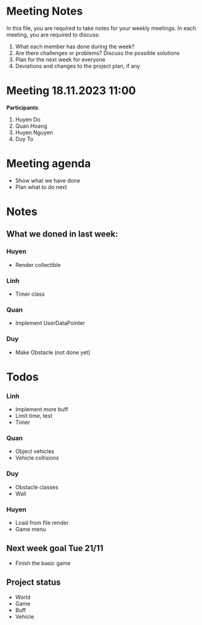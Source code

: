 # Meeting Notes
In this file, you are required to take notes for your weekly meetings. 
In each meeting, you are required to discuss:

1. What each member has done during the week?
2. Are there challenges or problems? Discuss the possible solutions
3. Plan for the next week for everyone
4. Deviations and changes to the project plan, if any

# Meeting 18.11.2023 11:00

**Participants**:

1. Huyen Do
2. Quan Hoang
3. Huyen Nguyen
4. Duy To

# Meeting agenda
   - Show what we have done
   - Plan what to do next 
# Notes


## What we doned in last week: 

### Huyen 
- Render collectible 

### Linh 
- Timer class 

### Quan 
- Implement UserDataPointer

### Duy 
- Make Obstacle (not done yet)

# Todos

### Linh

- Implement more buff 
- Limit time, test
- Timer

### Quan 

- Object vehicles 
- Vehicle collisions 

### Duy 

- Obstacle classes 
- Wall 
  
### Huyen 

- Load from file render 
- Game menu 

## Next week goal Tue 21/11

- Finish the basic game

## Project status  

- World 
- Game 
- Buff
- Vehicle  

